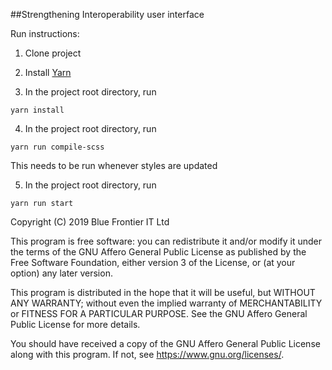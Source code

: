 ##Strengthening Interoperability user interface

Run instructions:

1. Clone project

2. Install [Yarn](https://yarnpkg.com/en/docs/install)

3. In the project root directory, run

`yarn install`

4. In the project root directory, run

`yarn run compile-scss`

This needs to be run whenever styles are updated

5. In the project root directory, run

`yarn run start`

Copyright (C) 2019 Blue Frontier IT Ltd

This program is free software: you can redistribute it and/or modify
it under the terms of the GNU Affero General Public License as published
by the Free Software Foundation, either version 3 of the License, or
(at your option) any later version.

This program is distributed in the hope that it will be useful,
but WITHOUT ANY WARRANTY; without even the implied warranty of
MERCHANTABILITY or FITNESS FOR A PARTICULAR PURPOSE. See the
GNU Affero General Public License for more details.

You should have received a copy of the GNU Affero General Public License
along with this program. If not, see <https://www.gnu.org/licenses/>.
